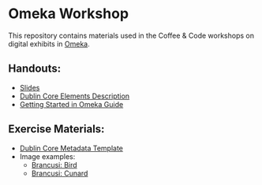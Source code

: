 # Omeka Workshop

This repository contains materials used in the Coffee & Code workshops on digital exhibits in [Omeka](http://www.omeka.net/).
## Handouts:
  - [Slides](/Omeka/Omeka-2018/Omeka-slides.pdf)  
  - [Dublin Core Elements Description](/Omeka/Omeka-2018/DCelements_description.pdf)
  - [Getting Started in Omeka Guide](/Omeka/Omeka-2018/2018-Omeka.net-Guide.pdf)

## Exercise Materials:
- [Dublin Core Metadata Template](/Omeka/Omeka-2018/DCmetadata_template.pdf)
- Image examples:
    - [Brancusi: Bird](https://drive.google.com/drive/folders/1rnZSkX67J_2j4L59SjStkx5j6FIOGyjq?usp=sharing)
    - [Brancusi: Cunard](https://drive.google.com/drive/folders/1ed2YS2Zh9yMJifuJiryzFnDq90r397nZ?usp=sharing)
 

  
